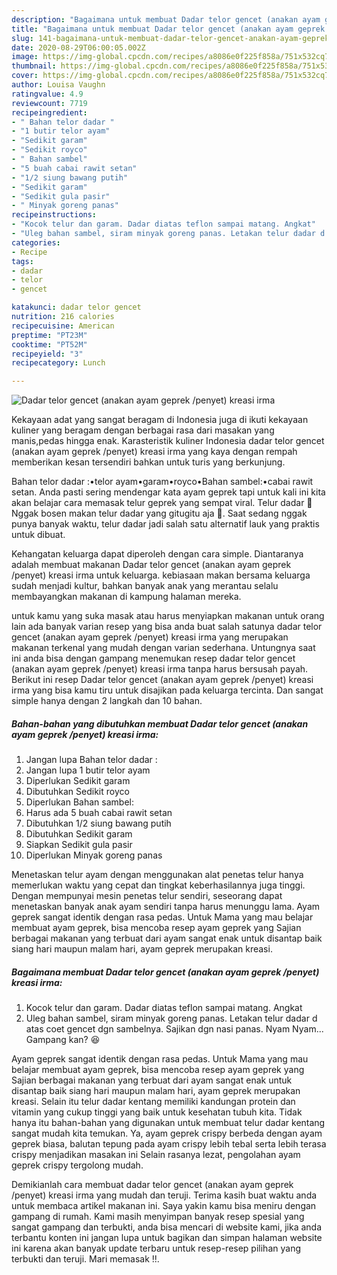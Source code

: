 ```yaml
---
description: "Bagaimana untuk membuat Dadar telor gencet (anakan ayam geprek /penyet) kreasi irma Cepat"
title: "Bagaimana untuk membuat Dadar telor gencet (anakan ayam geprek /penyet) kreasi irma Cepat"
slug: 141-bagaimana-untuk-membuat-dadar-telor-gencet-anakan-ayam-geprek-penyet-kreasi-irma-cepat
date: 2020-08-29T06:00:05.002Z
image: https://img-global.cpcdn.com/recipes/a8086e0f225f858a/751x532cq70/dadar-telor-gencet-anakan-ayam-geprek-penyet-kreasi-irma-foto-resep-utama.jpg
thumbnail: https://img-global.cpcdn.com/recipes/a8086e0f225f858a/751x532cq70/dadar-telor-gencet-anakan-ayam-geprek-penyet-kreasi-irma-foto-resep-utama.jpg
cover: https://img-global.cpcdn.com/recipes/a8086e0f225f858a/751x532cq70/dadar-telor-gencet-anakan-ayam-geprek-penyet-kreasi-irma-foto-resep-utama.jpg
author: Louisa Vaughn
ratingvalue: 4.9
reviewcount: 7719
recipeingredient:
- " Bahan telor dadar "
- "1 butir telor ayam"
- "Sedikit garam"
- "Sedikit royco"
- " Bahan sambel"
- "5 buah cabai rawit setan"
- "1/2 siung bawang putih"
- "Sedikit garam"
- "Sedikit gula pasir"
- " Minyak goreng panas"
recipeinstructions:
- "Kocok telur dan garam. Dadar diatas teflon sampai matang. Angkat"
- "Uleg bahan sambel, siram minyak goreng panas. Letakan telur dadar d atas coet gencet dgn sambelnya. Sajikan dgn nasi panas. Nyam Nyam... Gampang kan? 😆"
categories:
- Recipe
tags:
- dadar
- telor
- gencet

katakunci: dadar telor gencet 
nutrition: 216 calories
recipecuisine: American
preptime: "PT23M"
cooktime: "PT52M"
recipeyield: "3"
recipecategory: Lunch

---
```



![Dadar telor gencet (anakan ayam geprek /penyet) kreasi irma](https://img-global.cpcdn.com/recipes/a8086e0f225f858a/751x532cq70/dadar-telor-gencet-anakan-ayam-geprek-penyet-kreasi-irma-foto-resep-utama.jpg)

Kekayaan adat yang sangat beragam di Indonesia juga di ikuti kekayaan kuliner yang beragam dengan berbagai rasa dari masakan yang manis,pedas hingga enak. Karasteristik kuliner Indonesia dadar telor gencet (anakan ayam geprek /penyet) kreasi irma yang kaya dengan rempah memberikan kesan tersendiri bahkan untuk turis yang berkunjung.


Bahan telor dadar :•telor ayam•garam•royco•Bahan sambel:•cabai rawit setan. Anda pasti sering mendengar kata ayam geprek tapi untuk kali ini kita akan belajar cara memasak telur geprek yang sempat viral. Telur dadar 🍳 Nggak bosen makan telur dadar yang gitugitu aja 🍳. Saat sedang nggak punya banyak waktu, telur dadar jadi salah satu alternatif lauk yang praktis untuk dibuat.

Kehangatan keluarga dapat diperoleh dengan cara simple. Diantaranya adalah membuat makanan Dadar telor gencet (anakan ayam geprek /penyet) kreasi irma untuk keluarga. kebiasaan makan bersama keluarga sudah menjadi kultur, bahkan banyak anak yang merantau selalu membayangkan makanan di kampung halaman mereka.

untuk kamu yang suka masak atau harus menyiapkan makanan untuk orang lain ada banyak varian resep yang bisa anda buat salah satunya dadar telor gencet (anakan ayam geprek /penyet) kreasi irma yang merupakan makanan terkenal yang mudah dengan varian sederhana. Untungnya saat ini anda bisa dengan gampang menemukan resep dadar telor gencet (anakan ayam geprek /penyet) kreasi irma tanpa harus bersusah payah.
Berikut ini resep Dadar telor gencet (anakan ayam geprek /penyet) kreasi irma yang bisa kamu tiru untuk disajikan pada keluarga tercinta. Dan sangat simple hanya dengan 2 langkah dan 10 bahan.


<!--inarticleads1-->

##### Bahan-bahan yang dibutuhkan membuat Dadar telor gencet (anakan ayam geprek /penyet) kreasi irma:

1. Jangan lupa  Bahan telor dadar :
1. Jangan lupa 1 butir telor ayam
1. Diperlukan Sedikit garam
1. Dibutuhkan Sedikit royco
1. Diperlukan  Bahan sambel:
1. Harus ada 5 buah cabai rawit setan
1. Dibutuhkan 1/2 siung bawang putih
1. Dibutuhkan Sedikit garam
1. Siapkan Sedikit gula pasir
1. Diperlukan  Minyak goreng panas


Menetaskan telur ayam dengan menggunakan alat penetas telur hanya memerlukan waktu yang cepat dan tingkat keberhasilannya juga tinggi. Dengan mempunyai mesin penetas telur sendiri, seseorang dapat menetaskan banyak anak ayam sendiri tanpa harus menunggu lama. Ayam geprek sangat identik dengan rasa pedas. Untuk Mama yang mau belajar membuat ayam geprek, bisa mencoba resep ayam geprek yang Sajian berbagai makanan yang terbuat dari ayam sangat enak untuk disantap baik siang hari maupun malam hari, ayam geprek merupakan kreasi. 

<!--inarticleads2-->

##### Bagaimana membuat  Dadar telor gencet (anakan ayam geprek /penyet) kreasi irma:

1. Kocok telur dan garam. Dadar diatas teflon sampai matang. Angkat
1. Uleg bahan sambel, siram minyak goreng panas. Letakan telur dadar d atas coet gencet dgn sambelnya. Sajikan dgn nasi panas. Nyam Nyam... Gampang kan? 😆


Ayam geprek sangat identik dengan rasa pedas. Untuk Mama yang mau belajar membuat ayam geprek, bisa mencoba resep ayam geprek yang Sajian berbagai makanan yang terbuat dari ayam sangat enak untuk disantap baik siang hari maupun malam hari, ayam geprek merupakan kreasi. Selain itu telur dadar kentang memiliki kandungan protein dan vitamin yang cukup tinggi yang baik untuk kesehatan tubuh kita. Tidak hanya itu bahan-bahan yang digunakan untuk membuat telur dadar kentang sangat mudah kita temukan. Ya, ayam geprek crispy berbeda dengan ayam geprek biasa, balutan tepung pada ayam crispy lebih tebal serta lebih terasa crispy menjadikan masakan ini Selain rasanya lezat, pengolahan ayam geprek crispy tergolong mudah. 

Demikianlah cara membuat dadar telor gencet (anakan ayam geprek /penyet) kreasi irma yang mudah dan teruji. Terima kasih buat waktu anda untuk membaca artikel makanan ini. Saya yakin kamu bisa meniru dengan gampang di rumah. Kami masih menyimpan banyak resep spesial yang sangat gampang dan terbukti, anda bisa mencari di website kami, jika anda terbantu konten ini jangan lupa untuk bagikan dan simpan halaman website ini karena akan banyak update terbaru untuk resep-resep pilihan yang terbukti dan teruji. Mari memasak !!. 
